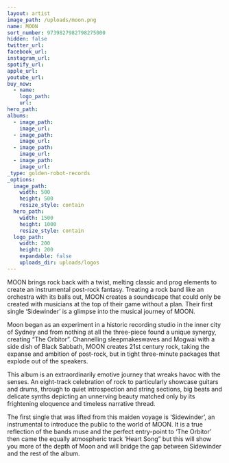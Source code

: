 ```yaml
---
layout: artist
image_path: /uploads/moon.png
name: MOON
sort_number: 9739827982798275000
hidden: false
twitter_url:
facebook_url:
instagram_url:
spotify_url:
apple_url:
youtube_url:
buy_now:
  - name:
    logo_path:
    url:
hero_path:
albums:
  - image_path:
    image_url:
  - image_path:
    image_url:
  - image_path:
    image_url:
  - image_path:
    image_url:
_type: golden-robot-records
_options:
  image_path:
    width: 500
    height: 500
    resize_style: contain
  hero_path:
    width: 1500
    height: 1000
    resize_style: contain
  logo_path:
    width: 200
    height: 200
    expandable: false
    uploads_dir: uploads/logos
---
```


MOON brings rock back with a twist, melting classic and prog elements to create an instrumental post-rock fantasy. Treating a rock band like an orchestra with its balls out, MOON creates a soundscape that could only be created with musicians at the top of their game without a plan. Their first single ‘Sidewinder’ is a glimpse into the musical journey of MOON.&nbsp;

Moon began as an experiment in a historic recording studio in the inner city of Sydney and from nothing at all the three-piece found a unique synergy, creating “The Orbitor”. Channelling sleepmakeswaves and Mogwai with a side dish of Black Sabbath, MOON creates 21st century rock, taking the expanse and ambition of post-rock, but in tight three-minute packages that explode out of the speakers.&nbsp;

This album is an extraordinarily emotive journey that wreaks havoc with the senses. An eight-track celebration of rock to particularly showcase guitars and drums, through to quiet introspection and string sections, big beats and delicate synths depicting an unnerving beauty matched only by its frightening eloquence and timeless narrative thread.&nbsp;

The first single that was lifted from this maiden voyage is ‘Sidewinder’, an instrumental to introduce the public to the world of MOON. It is a true reflection of the bands muse and the perfect entry-point to ‘The Orbitor’ then came the equally atmospheric track ‘Heart Song” but this will show you more of the depth of Moon and will bridge the gap between Sidewinder and the rest of the album.